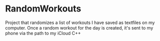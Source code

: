 # RandomWorkouts
Project that randomizes a list of workouts I have saved as textfiles on my computer. 
Once a random workout for the day is created, it's sent to my phone via the path to my iCloud
C++
